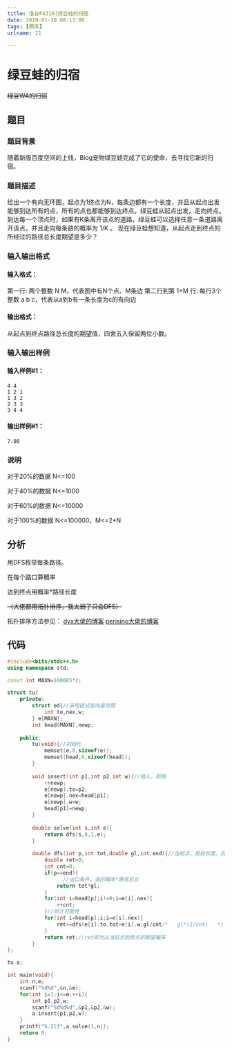 ```yaml
---
title: 洛谷P4316|绿豆蛙的归宿
date: 2019-01-30 08:13:00
tags: [概率]
urlname: 21

---
```

<!--markdown-->
# 绿豆蛙的归宿

~~绿豆WA的归宿~~

## 题目

### 题目背景

随着新版百度空间的上线，Blog宠物绿豆蛙完成了它的使命，去寻找它新的归宿。

### 题目描述

给出一个有向无环图，起点为1终点为N，每条边都有一个长度，并且从起点出发能够到达所有的点，所有的点也都能够到达终点。绿豆蛙从起点出发，走向终点。 到达每一个顶点时，如果有K条离开该点的道路，绿豆蛙可以选择任意一条道路离开该点，并且走向每条路的概率为 1/K 。 现在绿豆蛙想知道，从起点走到终点的所经过的路径总长度期望是多少？

### 输入输出格式

#### 输入格式：

第一行: 两个整数 N M，代表图中有N个点、M条边 第二行到第 1+M 行: 每行3个整数 a b c，代表从a到b有一条长度为c的有向边

#### 输出格式：

从起点到终点路径总长度的期望值，四舍五入保留两位小数。

### 输入输出样例

#### 输入样例#1：

```
4 4 
1 2 1 
1 3 2 
2 3 3 
3 4 4
```

#### 输出样例#1：

```
7.00
```

### 说明

对于20%的数据 N<=100

对于40%的数据 N<=1000

对于60%的数据 N<=10000

对于100%的数据 N<=100000，M<=2*N

## 分析

用DFS枚举每条路径。

在每个路口算概率

达到终点用概率*路径长度

~~（大佬都用拓扑排序，我太弱了只会DFS）~~

拓扑排序方法参见：
[dyx大佬的博客](https://www.cnblogs.com/saitoasuka/p/10337553.html)
[perisino大佬的博客](https://www.cnblogs.com/perisino/p/10338652.html)
## 代码

```cpp
#include<bits/stdc++.h>
using namespace std;

const int MAXN=100005*2;

struct tu{
	private:
		struct ed{//采用链式前向星存图
			int to,nex,w;
		} e[MAXN];
		int head[MAXN],newp;
		
	public:
		tu(void){//初始化
			memset(e,0,sizeof(e));
			memset(head,0,sizeof(head));
		}
		
		void insert(int p1,int p2,int w){//插入，前插
			++newp;
			e[newp].to=p2;
			e[newp].nex=head[p1];
			e[newp].w=w;
			head[p1]=newp;
		}
		
		double solve(int s,int e){
			return dfs(s,0,1,e);
		}
		
		double dfs(int p,int tot,double gl,int end){//当前点，目前长度，目前概率，结束点
			double ret=0;
			int cnt=0;
			if(p==end){
                  //出口条件，返回概率*路径总长
				return tot*gl;
			}
			for(int i=head[p];i!=0;i=e[i].nex){
				++cnt;
			}//统计可能性
			for(int i=head[p];i;i=e[i].nex){
				ret+=dfs(e[i].to,tot+e[i].w,gl/cnt/*   gl*(1/cnt)   */,end);
			}
			return ret;//ret即为从当前点到终点的期望概率
		}
};

tu a;

int main(void){
	int n,m;
	scanf("%d%d",&n,&m);
	for(int i=1;i<=m;++i){
		int p1,p2,w;
		scanf("%d%d%d",&p1,&p2,&w);
		a.insert(p1,p2,w);
	}
	printf("%.2lf",a.solve(1,n));
	return 0;
}

```

